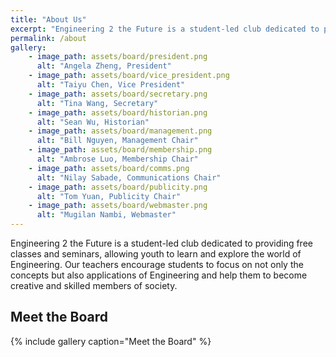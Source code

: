 ```yaml
---
title: "About Us"
excerpt: "Engineering 2 the Future is a student-led club dedicated to providing free classes and seminars..."
permalink: /about
gallery:
    - image_path: assets/board/president.png
      alt: "Angela Zheng, President"
    - image_path: assets/board/vice_president.png
      alt: "Taiyu Chen, Vice President"
    - image_path: assets/board/secretary.png
      alt: "Tina Wang, Secretary"
    - image_path: assets/board/historian.png
      alt: "Sean Wu, Historian"
    - image_path: assets/board/management.png
      alt: "Bill Nguyen, Management Chair"
    - image_path: assets/board/membership.png
      alt: "Ambrose Luo, Membership Chair"
    - image_path: assets/board/comms.png
      alt: "Nilay Sabade, Communications Chair"
    - image_path: assets/board/publicity.png
      alt: "Tom Yuan, Publicity Chair"
    - image_path: assets/board/webmaster.png
      alt: "Mugilan Nambi, Webmaster"
---
```


Engineering 2 the Future is a student-led club dedicated to providing free classes and seminars, allowing youth to learn and explore the world of Engineering.
Our teachers encourage students to focus on not only the concepts but also applications of Engineering and help them to become creative and skilled members of society.

## Meet the Board
{% include gallery caption="Meet the Board" %}
